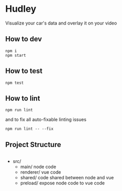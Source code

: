 # Hudley

Visualize your car's data and overlay it on your video


## How to dev

```
npm i
npm start
```

## How to test

```
npm test
```

## How to lint

```
npm run lint
```

and to fix all auto-fixable linting issues

```
npm run lint -- --fix
```


## Project Structure

```
```
- src/
  - main/     node code
  - renderer/ vue code
  - shared/   code shared between node and vue
  - preload/  expose node code to vue code
```
  ```
